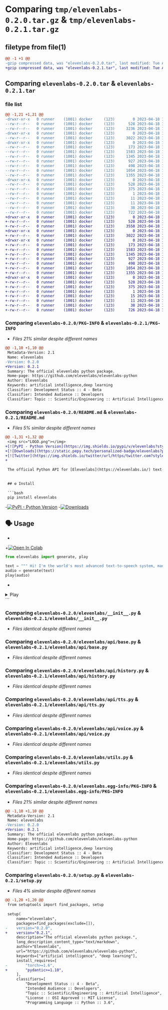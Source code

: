 # Comparing `tmp/elevenlabs-0.2.0.tar.gz` & `tmp/elevenlabs-0.2.1.tar.gz`

## filetype from file(1)

```diff
@@ -1 +1 @@
-gzip compressed data, was "elevenlabs-0.2.0.tar", last modified: Tue Apr 18 16:27:04 2023, max compression
+gzip compressed data, was "elevenlabs-0.2.1.tar", last modified: Tue Apr 18 17:02:49 2023, max compression
```

## Comparing `elevenlabs-0.2.0.tar` & `elevenlabs-0.2.1.tar`

### file list

```diff
@@ -1,21 +1,21 @@
-drwxr-xr-x   0 runner    (1001) docker     (123)        0 2023-04-18 16:27:04.566462 elevenlabs-0.2.0/
--rw-r--r--   0 runner    (1001) docker     (123)      528 2023-04-18 16:27:04.566462 elevenlabs-0.2.0/PKG-INFO
--rw-r--r--   0 runner    (1001) docker     (123)     3236 2023-04-18 16:26:51.000000 elevenlabs-0.2.0/README.md
-drwxr-xr-x   0 runner    (1001) docker     (123)        0 2023-04-18 16:27:04.562462 elevenlabs-0.2.0/elevenlabs/
--rw-r--r--   0 runner    (1001) docker     (123)     3022 2023-04-18 16:26:51.000000 elevenlabs-0.2.0/elevenlabs/__init__.py
-drwxr-xr-x   0 runner    (1001) docker     (123)        0 2023-04-18 16:27:04.562462 elevenlabs-0.2.0/elevenlabs/api/
--rw-r--r--   0 runner    (1001) docker     (123)      173 2023-04-18 16:26:51.000000 elevenlabs-0.2.0/elevenlabs/api/__init__.py
--rw-r--r--   0 runner    (1001) docker     (123)     1583 2023-04-18 16:26:51.000000 elevenlabs-0.2.0/elevenlabs/api/base.py
--rw-r--r--   0 runner    (1001) docker     (123)     1345 2023-04-18 16:26:51.000000 elevenlabs-0.2.0/elevenlabs/api/history.py
--rw-r--r--   0 runner    (1001) docker     (123)      927 2023-04-18 16:26:51.000000 elevenlabs-0.2.0/elevenlabs/api/tts.py
--rw-r--r--   0 runner    (1001) docker     (123)      498 2023-04-18 16:26:51.000000 elevenlabs-0.2.0/elevenlabs/api/user.py
--rw-r--r--   0 runner    (1001) docker     (123)     1054 2023-04-18 16:26:51.000000 elevenlabs-0.2.0/elevenlabs/api/voice.py
--rw-r--r--   0 runner    (1001) docker     (123)     1355 2023-04-18 16:26:51.000000 elevenlabs-0.2.0/elevenlabs/utils.py
-drwxr-xr-x   0 runner    (1001) docker     (123)        0 2023-04-18 16:27:04.562462 elevenlabs-0.2.0/elevenlabs.egg-info/
--rw-r--r--   0 runner    (1001) docker     (123)      528 2023-04-18 16:27:04.000000 elevenlabs-0.2.0/elevenlabs.egg-info/PKG-INFO
--rw-r--r--   0 runner    (1001) docker     (123)      375 2023-04-18 16:27:04.000000 elevenlabs-0.2.0/elevenlabs.egg-info/SOURCES.txt
--rw-r--r--   0 runner    (1001) docker     (123)        1 2023-04-18 16:27:04.000000 elevenlabs-0.2.0/elevenlabs.egg-info/dependency_links.txt
--rw-r--r--   0 runner    (1001) docker     (123)       11 2023-04-18 16:27:04.000000 elevenlabs-0.2.0/elevenlabs.egg-info/requires.txt
--rw-r--r--   0 runner    (1001) docker     (123)       11 2023-04-18 16:27:04.000000 elevenlabs-0.2.0/elevenlabs.egg-info/top_level.txt
--rw-r--r--   0 runner    (1001) docker     (123)       38 2023-04-18 16:27:04.566462 elevenlabs-0.2.0/setup.cfg
--rw-r--r--   0 runner    (1001) docker     (123)      722 2023-04-18 16:26:51.000000 elevenlabs-0.2.0/setup.py
+drwxr-xr-x   0 runner    (1001) docker     (123)        0 2023-04-18 17:02:49.747512 elevenlabs-0.2.1/
+-rw-r--r--   0 runner    (1001) docker     (123)      528 2023-04-18 17:02:49.747512 elevenlabs-0.2.1/PKG-INFO
+-rw-r--r--   0 runner    (1001) docker     (123)     3558 2023-04-18 17:02:35.000000 elevenlabs-0.2.1/README.md
+drwxr-xr-x   0 runner    (1001) docker     (123)        0 2023-04-18 17:02:49.743512 elevenlabs-0.2.1/elevenlabs/
+-rw-r--r--   0 runner    (1001) docker     (123)     3022 2023-04-18 17:02:35.000000 elevenlabs-0.2.1/elevenlabs/__init__.py
+drwxr-xr-x   0 runner    (1001) docker     (123)        0 2023-04-18 17:02:49.747512 elevenlabs-0.2.1/elevenlabs/api/
+-rw-r--r--   0 runner    (1001) docker     (123)      173 2023-04-18 17:02:35.000000 elevenlabs-0.2.1/elevenlabs/api/__init__.py
+-rw-r--r--   0 runner    (1001) docker     (123)     1583 2023-04-18 17:02:35.000000 elevenlabs-0.2.1/elevenlabs/api/base.py
+-rw-r--r--   0 runner    (1001) docker     (123)     1345 2023-04-18 17:02:35.000000 elevenlabs-0.2.1/elevenlabs/api/history.py
+-rw-r--r--   0 runner    (1001) docker     (123)      927 2023-04-18 17:02:35.000000 elevenlabs-0.2.1/elevenlabs/api/tts.py
+-rw-r--r--   0 runner    (1001) docker     (123)      498 2023-04-18 17:02:35.000000 elevenlabs-0.2.1/elevenlabs/api/user.py
+-rw-r--r--   0 runner    (1001) docker     (123)     1054 2023-04-18 17:02:35.000000 elevenlabs-0.2.1/elevenlabs/api/voice.py
+-rw-r--r--   0 runner    (1001) docker     (123)     1355 2023-04-18 17:02:35.000000 elevenlabs-0.2.1/elevenlabs/utils.py
+drwxr-xr-x   0 runner    (1001) docker     (123)        0 2023-04-18 17:02:49.743512 elevenlabs-0.2.1/elevenlabs.egg-info/
+-rw-r--r--   0 runner    (1001) docker     (123)      528 2023-04-18 17:02:49.000000 elevenlabs-0.2.1/elevenlabs.egg-info/PKG-INFO
+-rw-r--r--   0 runner    (1001) docker     (123)      375 2023-04-18 17:02:49.000000 elevenlabs-0.2.1/elevenlabs.egg-info/SOURCES.txt
+-rw-r--r--   0 runner    (1001) docker     (123)        1 2023-04-18 17:02:49.000000 elevenlabs-0.2.1/elevenlabs.egg-info/dependency_links.txt
+-rw-r--r--   0 runner    (1001) docker     (123)       15 2023-04-18 17:02:49.000000 elevenlabs-0.2.1/elevenlabs.egg-info/requires.txt
+-rw-r--r--   0 runner    (1001) docker     (123)       11 2023-04-18 17:02:49.000000 elevenlabs-0.2.1/elevenlabs.egg-info/top_level.txt
+-rw-r--r--   0 runner    (1001) docker     (123)       38 2023-04-18 17:02:49.747512 elevenlabs-0.2.1/setup.cfg
+-rw-r--r--   0 runner    (1001) docker     (123)      726 2023-04-18 17:02:35.000000 elevenlabs-0.2.1/setup.py
```

### Comparing `elevenlabs-0.2.0/PKG-INFO` & `elevenlabs-0.2.1/PKG-INFO`

 * *Files 21% similar despite different names*

```diff
@@ -1,10 +1,10 @@
 Metadata-Version: 2.1
 Name: elevenlabs
-Version: 0.2.0
+Version: 0.2.1
 Summary: The official elevenlabs python package.
 Home-page: https://github.com/elevenlabs/elevenlabs-python
 Author: Elevenlabs
 Keywords: artificial intelligence,deep learning
 Classifier: Development Status :: 4 - Beta
 Classifier: Intended Audience :: Developers
 Classifier: Topic :: Scientific/Engineering :: Artificial Intelligence
```

### Comparing `elevenlabs-0.2.0/README.md` & `elevenlabs-0.2.1/README.md`

 * *Files 5% similar despite different names*

```diff
@@ -1,31 +1,32 @@
 <img src="LOGO.png"></img>
+[![PyPI - Python Version](https://img.shields.io/pypi/v/elevenlabs?style=flat&colorA=black&colorB=black)](https://pypi.org/project/elevenlabs/)
+[![Downloads](https://static.pepy.tech/personalized-badge/elevenlabs?period=total&units=international_system&left_color=black&right_color=black&left_text=Downloads)](https://pepy.tech/project/elevenlabs)
+[![Twitter](https://img.shields.io/twitter/url/https/twitter.com?style=social&label=elevenlabsio)](https://twitter.com/elevenlabsio)
+
 
 The official Python API for [Elevenlabs](https://elevenlabs.io/) text-to-speech software. Eleven brings the most compelling, rich and lifelike voices to creators and developers in just a few lines of code.
 
 
 ## ⚙️ Install
 
 ```bash
 pip install elevenlabs
 ```
-[![PyPI - Python Version](https://img.shields.io/pypi/v/elevenlabs?style=flat&colorA=black&colorB=black)](https://pypi.org/project/elevenlabs/)
-[![Downloads](https://static.pepy.tech/personalized-badge/elevenlabs?period=total&units=international_system&left_color=black&right_color=black&left_text=Downloads)](https://pepy.tech/project/elevenlabs)
 
 ## 🗣️ Usage
-
+[![Open In Colab](https://colab.research.google.com/assets/colab-badge.svg)](https://colab.research.google.com/gist/flavioschneider/49468d728a816c6538fd2f56b3b50b96/elevenlabs-python.ipynb)
 ```py
 from elevenlabs import generate, play
 
 text = """ Hi! I'm the world's most advanced text-to-speech system, made by elevenlabs. """
 audio = generate(text)
 play(audio)
 ```
 
-
 <details> <summary> Play </summary>
 
 <i> Don't forget to unmute the player! </i>
 
 [voice.webm](https://user-images.githubusercontent.com/12028621/232730309-e47bc907-78ec-4acf-a73a-0d77ba25fd6b.webm)
 
 </details>
```

### Comparing `elevenlabs-0.2.0/elevenlabs/__init__.py` & `elevenlabs-0.2.1/elevenlabs/__init__.py`

 * *Files identical despite different names*

### Comparing `elevenlabs-0.2.0/elevenlabs/api/base.py` & `elevenlabs-0.2.1/elevenlabs/api/base.py`

 * *Files identical despite different names*

### Comparing `elevenlabs-0.2.0/elevenlabs/api/history.py` & `elevenlabs-0.2.1/elevenlabs/api/history.py`

 * *Files identical despite different names*

### Comparing `elevenlabs-0.2.0/elevenlabs/api/tts.py` & `elevenlabs-0.2.1/elevenlabs/api/tts.py`

 * *Files identical despite different names*

### Comparing `elevenlabs-0.2.0/elevenlabs/api/voice.py` & `elevenlabs-0.2.1/elevenlabs/api/voice.py`

 * *Files identical despite different names*

### Comparing `elevenlabs-0.2.0/elevenlabs/utils.py` & `elevenlabs-0.2.1/elevenlabs/utils.py`

 * *Files identical despite different names*

### Comparing `elevenlabs-0.2.0/elevenlabs.egg-info/PKG-INFO` & `elevenlabs-0.2.1/elevenlabs.egg-info/PKG-INFO`

 * *Files 21% similar despite different names*

```diff
@@ -1,10 +1,10 @@
 Metadata-Version: 2.1
 Name: elevenlabs
-Version: 0.2.0
+Version: 0.2.1
 Summary: The official elevenlabs python package.
 Home-page: https://github.com/elevenlabs/elevenlabs-python
 Author: Elevenlabs
 Keywords: artificial intelligence,deep learning
 Classifier: Development Status :: 4 - Beta
 Classifier: Intended Audience :: Developers
 Classifier: Topic :: Scientific/Engineering :: Artificial Intelligence
```

### Comparing `elevenlabs-0.2.0/setup.py` & `elevenlabs-0.2.1/setup.py`

 * *Files 4% similar despite different names*

```diff
@@ -1,20 +1,20 @@
 from setuptools import find_packages, setup
 
 setup(
     name="elevenlabs",
     packages=find_packages(exclude=[]),
-    version="0.2.0",
+    version="0.2.1",
     description="The official elevenlabs python package.",
     long_description_content_type="text/markdown",
     author="Elevenlabs",
     url="https://github.com/elevenlabs/elevenlabs-python",
     keywords=["artificial intelligence", "deep learning"],
     install_requires=[
-        "torch>=1.6",
+        "pydantic>=1.10",
     ],
     classifiers=[
         "Development Status :: 4 - Beta",
         "Intended Audience :: Developers",
         "Topic :: Scientific/Engineering :: Artificial Intelligence",
         "License :: OSI Approved :: MIT License",
         "Programming Language :: Python :: 3.6",
```

